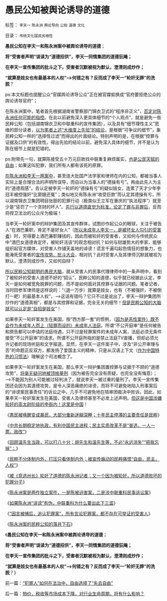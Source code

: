 # 愚民公知被舆论诱导的道德

标签： `李天一` `陈永洲` `舆论导向` `公知` `道德` `文化` 

目录： `传统文化国民劣根性`

**愚民公知在李天一和陈永洲案中被舆论诱导的道德**；

**将“受害者声明”误读为“道德招供”，李天一同情集团的道德狂飚；**

**在李天一宣传集团的批斗之下，受害者沉默被视为默认，澄清则成炒作；**

**“就算是妓女也有最基本的人权”——>何错之有？反而成了李天一“轮奸无罪”的洗脱**？

ps:本文标题也提醒公众“官媒舆论诱导公众”正在被官媒偷换成“官府要拒绝公众的舆论诱导官府”；

在陈永洲案中，笔者首先根据湖南省警察部门锦衣卫式的“程序非正义”，[否定对陈永洲任何可能的指控](../../../2013/11/6/陈永洲案的民粹公知的落井下石的道德.md)。在此以前避免深入更具体细节的“个人观点”，就是避免一些民粹公知（包括湖南锦衣卫和中联重科的宣传集团），以及具有“细节理性主义”思维的部分读者，[以为笔者上述“大维度上先验”的结论](../../../2013/11/3/“因言被捕后，追认被犯罪”，观察法西斯主义的阴霾；.md)，是根据“可争议的细节”，象民粹公知一样的“选择性过滤”而得出的片面结论。特别声明的是，在根据“控罪与证据及口供”的有效性，得出先验的结论以前，避免深入具体的细节，并不是认为陈在细节上就是犯错的。

ps:附带先一句，就算陈接受五十万元巨款找中联重复麻烦属实，[也是公民天赋的自由](../../../2011/6/8/法治社会中的“造谣，人身攻击”如何诉讼？.md)；如果这叫犯罪，我们所有人都有该死的原罪。

[在陈永洲和李天一两案中](../../../2013/11/5/陈永洲和李天一案中的控罪，证据，量刑，程序正义和道德治国.md)，甚至连大批国产法学家和律师在内的公知，都被当事人实际上是合理合法的声明所误导，而自以为当事人的“德操有亏”。再由此先人为主的“道德观感”，去认定被李天一轮奸的“德操有亏”的疑似妓女，连累了天才少年李冠丰被控强奸“比窦娥还冤”；类似地又有陈永洲“收受巨款”而认定其德操有亏，所以湖南锦衣卫集团明目张胆的犯罪行动（极类似王立军在重庆的“执法程序”）就至少是“惩罚了一个贪财的坏人”。[先行以道德直觉为标准，论定了罪与非罪后](../../../2013/10/31/被《竞选州长》轮奸了道德，成为犯罪分子的陈永洲记者.md)，反而将捍卫法治的公众斥为极端！

当李天一轮奸案中的辩护集团及其宣传群体，试图炒作起公众的眼球，关注于被告人“在酒巴兼职，肯定不是好女人”（[所以未成年人李天一，是被坏女人勾引的受害者](../../../2013/8/3/有中国特色的国际接轨，互联网流氓的炒作方式，颠倒黑白的学术水平.md)）时，穷得要上酒巴兼职赚钱的，因此而被轮奸的受害者，又如何与传统民众中“酒巴女道德肯定坏，被轮奸活该”的观念相对抗？如何与财雄势大的李家，能够组织起官方媒体，对受害人作铺天盖地的诽谤！谎言千遍勾起色情狂的想象力，也能淹死受害者的[宣传攻势、批斗大会](../../../2013/8/16/从李天一的水军到批斗大会中的左棍，复原互联网流氓全貌.md)，相对抗？此时受害人及其律师沉默就被视为默认，澄清则成炒作，又如何自辩？

[所以民粹公知聪明的愚民大脑](../../../2013/2/23/民粹公知是中国民主进程的最大阻力.md)，就从受害人的民事代理律师中的一条声明中，看到了被轮奸的受害人道德不好的“招认”，民粹公知的道德，似乎就已经据此认定，李天一是如何被宽免脱罪的问题，而不是如何面对其控罪与证据的问题。笔者记者，当时田参军律师是这样说的：“（退一万步）就算是妓女，也有（不被强奸，不被倒打一耙）的最基本人权”，——>这话有错吗？它只不过是说出了，李天一辩护集团所炒作的“道德真相”，都是与其控罪和证据，完全无关的细节！[但是民粹公知的大脑就可以认定是“自招是妓女](../../../2013/7/26/李庄被薄熙来抓嫖，被轮奸的幼女熟女都变成妓女.md)”！

如果李天一轮奸案发生在美国，按“西方那一套”的惯例，（[因为是恶性案件）既不会作为未成年人而上（轻罪而设的）未成年人法庭](../../../2013/10/9/世上没有包赚不赔的刑事辩护，李天一案中的清华派刘桂明教授.md)。所谓“不公开庭审”是任何被告和原告都可以申请的法庭待遇，只不过是轻罪案件的未成年人案，法庭必须无条件接受“不公开庭审”的请求。所谓不公开庭所指的是禁止法庭TV直播，但却必须允许记者的现场听庭和文字报道。显然，在李天一这件案子中，涉及“非公开审理与否”的命题正反双方，都发扬了爱国主义的精神，只是从汉语上下文（[作为中国特色的习惯法](../../../2013/7/25/李天一律师正在创造“轮奸贱人有功无罪”的特色里程碑.md)）理解这个司法概念了。

如果李天一轮奸案发生在美国，那么李天一辩护集团置控罪与证据于不顾的“道德攻势”，[将毫无疑问地被顶格量刑](../../../2013/9/26/李天一应判13.5年；中国公民审判此案的合法性.md)（因为被告完全没有质疑，也完全没有悔意）；——>不能因为别人可能被过轻判决了，就说李天一被过重的量刑了。李天一宣传集团还会因为其道德攻势，是令人深恶痛绝的诽谤，而将不可避免地陷入刑事案后的“诽谤案民事责任”的诉讼之中，几乎不可避免地在陪审团裁决中败诉。因此，如果李天一轮奸案发生在美国，受害人及律师甚至不必发上述声明。[但这是中国涉嫌轮奸的高太尉阶级的李衙内！这里是中国](../../../2013/7/28/“李天一脱罪自信”等于暗示“法院将高度腐败”“将军又搞定了”.md)！



《[愚民被唤醒变成暴民，大部分重新迷糊深睡；十年民主停滞的主要责任是民粹](../../../2013/2/24/愚民被唤醒后，变成暴民发泄，大部分再度昏睡.md)》

《[中共长期稳定地执政，有利中国民主进程；民主实质改革不是“普选，一人一票，政改”](../../../2013/2/24/中共长期稳定地执政，有利中国民主进程；.md)》

《[回顾温先生当政，可以打八十分；胡先生和温先生等，不必“永远消失”“把我忘掉”；](../../../2013/2/24/温先生当政，可以打八十分.md)》

《[民粹不分体制内外，打压只看体制内外；被宣传煽动的民粹痛恨“自由，民主，人权”](../../../2013/10/29/观察舆论导向的新气象，民粹本来不分体制内外.md)》

《[被《竞选州长》轮奸了道德的陈永洲记者；又一个因为被轮奸，所以道德败坏的犯罪分子](../../../2013/10/31/被《竞选州长》轮奸了道德，成为犯罪分子的陈永洲记者.md)》

《[陈永洲案是两件独立案件，一是陈被迫害案，二是涉中联重科民事诉讼案](../../../2013/11/1/陈永洲案是两件独立案件，一是陈被迫害案，二是民事诉讼案.md)》

《[如果陈永洲“诽谤”有伪，中联重科为什么要出此下三滥](../../../2013/11/2/如果陈永洲“诽谤”有伪，中联重科为什么要出此下三滥？.md)》

《[“因言被捕后，追认犯罪案”，所有言论犯罪案，都不存在可举证的受害人](../../../2013/11/3/“因言被捕后，追认被犯罪”，观察法西斯主义的阴霾；.md)》

《[陈永洲案的民粹公知的落井下石](../../../2013/11/6/陈永洲案的民粹公知的落井下石的道德.md)》

《**愚民公知在李天一和陈永洲案中被舆论诱导的道德**；

**将“受害者声明”误读为“道德招供”，李天一同情集团的道德狂飚；**

**在李天一宣传集团的批斗之下，受害者沉默被视为默认，澄清则成炒作；**

**“就算是妓女也有最基本的人权”——>何错之有？反而成了李天一“轮奸无罪”的洗脱**？》

前一篇：[“犯罪人”如何在法治中，自由选择了“失去自由”](../../../2013/11/7/“犯罪人”如何在法治中，自由选择了“失去自由”.md)

后一篇：[物价，税收等市场成本下降，对行业生命周期，将有什么影响？](../../../2013/11/7/物价，税收等市场成本下降，对行业生命周期，将有什么影响？.md)